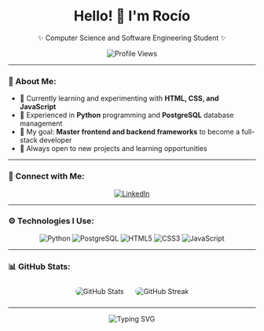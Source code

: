 <h1 align="center">Hello! 👋 I'm Rocío</h1>
<p align="center">✨ Computer Science and Software Engineering Student ✨</p>

<p align="center">
  <img src="https://komarev.com/ghpvc/?username=Roussd&label=Profile%20Views&color=FFD700&style=flat-square" alt="Profile Views" />
</p>

---

### 🌸 About Me:
- 🌱 Currently learning and experimenting with **HTML, CSS, and JavaScript**  
- 🐍 Experienced in **Python** programming and **PostgreSQL** database management  
- 🎯 My goal: **Master frontend and backend frameworks** to become a full-stack developer  
- 🤝 Always open to new projects and learning opportunities  

---

### 📲 Connect with Me:
<p align="center">
  <a href="https://www.linkedin.com/in/rociorivastp/" target="_blank">
    <img src="https://img.shields.io/badge/LinkedIn-0A66C2?style=for-the-badge&logo=linkedin&logoColor=white" alt="LinkedIn" />
  </a>
</p>

---

### ⚙️ Technologies I Use:
<p align="center">
  <img src="https://img.shields.io/badge/Python-3776AB?style=for-the-badge&logo=python&logoColor=white" alt="Python" />
  <img src="https://img.shields.io/badge/PostgreSQL-336791?style=for-the-badge&logo=postgresql&logoColor=white" alt="PostgreSQL" />
  <img src="https://img.shields.io/badge/HTML5-E34F26?style=for-the-badge&logo=html5&logoColor=white" alt="HTML5" />
  <img src="https://img.shields.io/badge/CSS3-1572B6?style=for-the-badge&logo=css3&logoColor=white" alt="CSS3" />
  <img src="https://img.shields.io/badge/JavaScript-F7DF1E?style=for-the-badge&logo=javascript&logoColor=black" alt="JavaScript" />
</p>

---

### 📊 GitHub Stats:
<p align="center">
  <img src="https://github-readme-stats.vercel.app/api?username=Roussd&show_icons=true&theme=gruvbox&hide_border=true" alt="GitHub Stats" style="border-radius: 8px; margin: 10px;" />
  <img src="https://github-readme-streak-stats.herokuapp.com/?user=Roussd&theme=gruvbox&hide_border=true" alt="GitHub Streak" style="border-radius: 8px; margin: 10px;" />
</p>

---

<p align="center">
  <img src="https://readme-typing-svg.herokuapp.com?font=Fira+Code&duration=4000&pause=1000&color=FFD700&center=true&vCenter=true&width=435&lines=Thanks+for+stopping+by!+🌟" alt="Typing SVG" />
</p>

